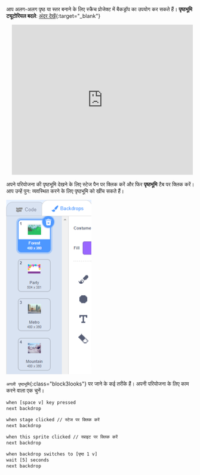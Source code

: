 आप अलग-अलग पृष्ठ या स्तर बनाने के लिए स्क्रैच प्रोजेक्ट में बैकड्रॉप का उपयोग कर सकते हैं।
**पृष्ठभूमि ट्यूटोरियल बदले**: [अंदर देखें](https://scratch.mit.edu/projects/883064009/editor){:target="_blank"}
<div class="scratch-preview" style="margin-left: 15px;">
  <iframe allowtransparency="true" width="485" height="402" src="https://scratch.mit.edu/projects/embed/883064009/?autostart=false" frameborder="0"></iframe>
</div>

अपने परियोजना की पृष्ठभूमि देखने के लिए स्टेज पैन पर क्लिक करें और फिर **पृष्ठभूमि** टैब पर क्लिक करें। आप उन्हें पुन: व्यवस्थित करने के लिए पृष्ठभूमि को खींच सकते हैं।

![पृष्ठभूमि टैब में पृष्ठभूमि क्रम में हैं।](images/backdrops-in-order.png)

`अगली पृष्ठभूमि`{:class="block3looks"} पर जाने के कई तरीके हैं। अपनी परियोजना के लिए काम करने वाला एक चुनें।

```blocks3
when [space v] key pressed
next backdrop
```

```blocks3
when stage clicked // स्टेज पर क्लिक करें
next backdrop
```

```blocks3
when this sprite clicked // स्प्राइट पर क्लिक करें
next backdrop
```

```blocks3
when backdrop switches to [पृष्ठ 1 v]
wait [5] seconds
next backdrop
```
